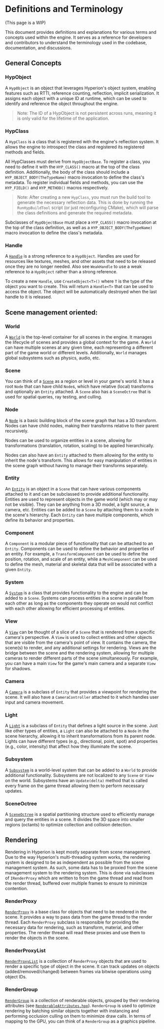 # Definitions and Terminology

(This page is a WIP)

This document provides definitions and explanations for various terms and concepts used within the engine. It serves as a reference for developers and contributors to understand the terminology used in the codebase, documentation, and discussions.

## General Concepts

### HypObject
A `HypObject` is an object that leverages Hyperion's object system, enabling features such as RTTI, reference counting, reflection, implicit serialization. It assigns each object with a unique ID at runtime, which can be used to identify and reference the object throughout the engine.

> Note: The ID of a HypObject is not persistent across runs, meaning it is only valid for the lifetime of the application.

### HypClass
A `HypClass` is a class that is registered with the engine's reflection system. It allows the engine to introspect the class and registered its registered methods and fields.

All HypClasses must derive from `HypObjectBase`. To register a class, you need to define it with the `HYP_CLASS()` macro at the top of the class definition. Additionally, the body of the class should include a `HYP_OBJECT_BODY(TheTypeName)` macro invocation to define the class's metadata. To register individual fields and methods, you can use the `HYP_FIELD()` and `HYP_METHOD()` macros respectively.

> Note: After creating a new `HypClass`, you must run the build tool to generate the necessary reflection data. This is done by running the `RunHypBuildTool` script (or just reconfiguring CMake), which will parse the class definitions and generate the required metadata.

Subclasses of `HypObjectBase` must place a `HYP_CLASS()` macro invocation at the top of the class definition, as well as a `HYP_OBJECT_BODY(TheTypeName)` macro invocation to define the class's metadata.

### Handle
A [`Handle`](../src/core/object/Handle.hpp) is a strong reference to a `HypObject`. Handles are used for resources like textures, meshes, and other assets that need to be released once they are no longer needed. Also see `WeakHandle` to use a weak reference to a `HypObject` rather than a strong reference.

To create a new `Handle`, use `CreateObject<T>()` where `T` is the type of the object you want to create. This will return a `Handle<T>` that can be used to access the object. The object will be automatically destroyed when the last handle to it is released.

## Scene management oriented:
### World
A [`World`](../src/scene/World.hpp) is the top-level container for all scenes in the engine. It manages the lifecycle of scenes and provides a global context for the game. A `World` can have multiple scenes at any given time, each representing a different part of the game world or different levels. Additionally, `World` manages global subsystems such as physics, audio, etc.

### Scene
You can think of a [`Scene`](../src/scene/Scene.hpp) as a region or level in your game's world. It has a root `Node` that can have child `Node`s, which have relative (local) transforms and optionally an `Entity` attached. A `Scene` also has a `SceneOctree` that is used for spatial queries, ray testing, and culling.

### Node
A [`Node`](../src/scene/Node.hpp) is a basic building block of the scene graph that has a 3D transform. Nodes can have child nodes, making their transforms relative to their parent recursively.

Nodes can be used to organize entities in a scene, allowing for transformations (translation, rotation, scaling) to be applied hierarchically.

Nodes can also have an `Entity` attached to them allowing for the entity to inherit the node's transform. This allows for easy manipulation of entities in the scene graph without having to manage their transforms separately.

### Entity
An [`Entity`](../src/scene/Entity.hpp) is an object in a `Scene` that can have various components attached to it and can be subclassed to provide additional functionality. Entities are used to represent objects in the game world (which may or may not be visible). They can be anything from a 3D model, a light source, a camera, etc. Entities can be added to a `Scene` by attaching them to a node in the scene's hierarchy. Each `Entity` can have multiple components, which define its behavior and properties.

### Component
A `Component` is a modular piece of functionality that can be attached to an `Entity`. Components can be used to define the behavior and properties of an entity. For example, a `TransformComponent` can be used to define the position, rotation, and scale of an entity, while a `MeshComponent` can be used to define the mesh, material and skeletal data that will be associated with a given `Entity`.

### System
A [`System`](../src/scene/System.hpp) is a class that provides functionality to the engine and can be added to a `Scene`. Systems can process entities in a scene in parallel from each other as long as the components they operate on would not conflict with each other allowing for efficient processing of entities.

### View
A [`View`](../src/scene/View.hpp) can be thought of a slice of a `Scene` that is rendered from a specific camera's perspective. A `View` is used to collect entities and other objects that are visible from the camera's point of view. It contains the camera, the scene(s) to render, and any additional settings for rendering. Views are the bridge between the scene and the rendering system, allowing for multiple cameras to render different parts of the scene simultaneously. For example, you can have a main `View` for the game's main camera and a separate `View` for shadows.

### Camera
A [`Camera`](../src/scene/camera/Camera.hpp) is a subclass of `Entity` that provides a viewpoint for rendering the scene. It will also have a `CameraController` attached to it which handles user input and camera movement.

### Light
A [`Light`](../src/scene/Light.hpp) is a subclass of `Entity` that defines a light source in the scene. Just like other types of entities, a `Light` can also be attached to a `Node` in the scene hierarchy, allowing it to inherit transformations from its parent node. Lights can have different types (e.g., directional, point, spot) and properties (e.g., color, intensity) that affect how they illuminate the scene.

### Subsystem
A [`Subsystem`](../src/scene/Subsystem.hpp) is a world-level system that can be added to a `World` to provide additional functionality. Subsystems are not localized to any `Scene` or `View` on the world. Subsystems have an `Update(delta)` method that is called every frame on the game thread allowing them to perform necessary updates.

### SceneOctree
A [`SceneOctree`](../src/scene/SceneOctree.hpp) is a spatial partitioning structure used to efficiently manage and query the entities in a scene. It divides the 3D space into smaller regions (octants) to optimize collection and collision detection.

## Rendering
Rendering in Hyperion is kept mostly separate from scene management. Due to the way Hyperion's multi-threading system works, the rendering system is designed to be as independent as possible from the scene management system. As such, some data has to be proxied from the scene management system to the rendering system. This is done via subclasses of `IRenderProxy` which are written to from the game thread and read from the render thread, buffered over multiple frames to ensure to minimize contention.

### RenderProxy
[`RenderProxy`](../src/rendering/RenderProxy.hpp) is a base class for objects that need to be rendered in the scene. It provides a way to pass data from the game thread to the render thread. Each `RenderProxy` subclass is responsible for providing the necessary data for rendering, such as transform, material, and other properties. The render thread will read these proxies and use them to render the objects in the scene.

### RenderProxyList
[`RenderProxyList`](../src/rendering/RenderProxy.hpp) is a collection of `RenderProxy` objects that are used to render a specific type of object in the scene. It can track updates on objects (added/removed/changed) between frames via bitwise operations using object IDs.

### RenderGroup
[`RenderGroup`](../src/rendering/RenderGroup.hpp) is a collection of renderable objects, grouped by their rendering attributes (see [`RenderableAttributes.hpp`](../src/rendering/RenderableAttributes.hpp)). `RenderGroup` is used to optimize rendering by batching similar objects together with instancing and performing occlusion culling on them to minimize draw calls. In terms of mapping to the GPU, you can think of a `RenderGroup` as a graphics pipeline.